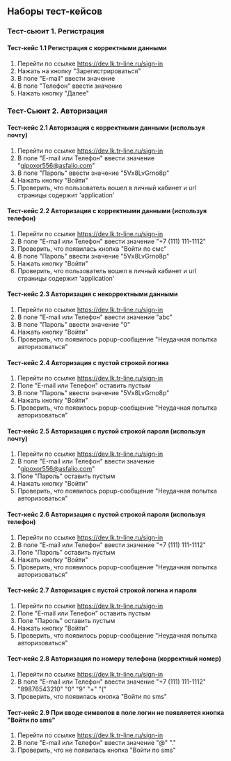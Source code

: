 ## Наборы тест-кейсов

### Тест-сьюит 1. Регистрация

#### Тест-кейс 1.1 Регистрация с корректными данными 

1. Перейти по ссылке https://dev.lk.tr-line.ru/sign-in
1. Нажать на кнопку "Зарегистрироваться"
1. В поле "E-mail" ввести значение
1. В поле "Телефон" ввести значение
1. Нажать кнопку "Далее"

### Тест-Сьюит 2. Авторизация

#### Тест-кейс 2.1 Авторизация с корректными данными (используя почту)

1. Перейти по ссылке https://dev.lk.tr-line.ru/sign-in
1. В поле "E-mail или Телефон" ввести значение 
   "gipoxor556@asfalio.com"
1. В поле "Пароль" ввести значение "5Vx8LvGrno8p"
1. Нажать кнопку "Войти"
1. Проверить, что пользователь вошел в личный кабинет и url
страницы содержит 'application'
   
#### Тест-кейс 2.2 Авторизация с корректными данными (используя телефон)

1. Перейти по ссылке https://dev.lk.tr-line.ru/sign-in
1. В поле "E-mail или Телефон" ввести значение 
   "+7 (111) 111-1112"
1. Проверить, что появилась кнопка "Войти по смс"
1. В поле "Пароль" ввести значение "5Vx8LvGrno8p"
1. Нажать кнопку "Войти"
1. Проверить, что пользователь вошел в личный кабинет и url
страницы содержит 'application'
   
#### Тест-кейс 2.3 Авторизация с некорректными данными

1. Перейти по ссылке https://dev.lk.tr-line.ru/sign-in
1. В поле "E-mail или Телефон" ввести значение 
   "abc"
1. В поле "Пароль" ввести значение "0"
1. Нажать кнопку "Войти"
1. Проверить, что появилось popup-сообщение "Неудачная
   попытка авторизоваться"
   
#### Тест-кейс 2.4 Авторизация с пустой строкой логина

1. Перейти по ссылке https://dev.lk.tr-line.ru/sign-in
1. Поле "E-mail или Телефон" оставить пустым
1. В поле "Пароль" ввести значение "5Vx8LvGrno8p"
1. Нажать кнопку "Войти"
1. Проверить, что появилось popup-сообщение "Неудачная
   попытка авторизоваться"
   
#### Тест-кейс 2.5 Авторизация с пустой строкой пароля (используя почту)


1. Перейти по ссылке https://dev.lk.tr-line.ru/sign-in
1. В поле "E-mail или Телефон" ввести значение 
   "gipoxor556@asfalio.com"
1. Поле "Пароль" оставить пустым
1. Нажать кнопку "Войти"
1. Проверить, что появилось popup-сообщение "Неудачная
   попытка авторизоваться"
   
#### Тест-кейс 2.6 Авторизация с пустой строкой пароля (используя телефон)

1. Перейти по ссылке https://dev.lk.tr-line.ru/sign-in
1. В поле "E-mail или Телефон" ввести значение 
   "+7 (111) 111-1112"
1. Поле "Пароль" оставить пустым
1. Нажать кнопку "Войти"
1. Проверить, что появилось popup-сообщение "Неудачная
   попытка авторизоваться"
   
#### Тест-кейс 2.7 Авторизация с пустой строкой логина и пароля

1. Перейти по ссылке https://dev.lk.tr-line.ru/sign-in
1. Поле "E-mail или Телефон" оставить пустым
1. Поле "Пароль" оставить пустым
1. Нажать кнопку "Войти"
1. Проверить, что появилось popup-сообщение "Неудачная
   попытка авторизоваться"
   
#### Тест-кейс 2.8 Авторизация по номеру телефона (корректный номер)

1. Перейти по ссылке https://dev.lk.tr-line.ru/sign-in
1. В поле "E-mail или Телефон" ввести значение 
   "+7 (111) 111-1112"
   "89876543210"
   "0"
   "9"
   "+"
   "("
1. Проверить, что появилась кнопка "Войти по sms"

#### Тест-кейс 2.9 При вводе символов в поле логин не появляется кнопка "Войти по sms"

1. Перейти по ссылке https://dev.lk.tr-line.ru/sign-in
1. В поле "E-mail или Телефон" ввести значение 
   "@"
   "."
1. Проверить, что не появилась кнопка "Войти по sms"